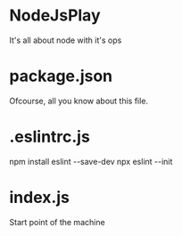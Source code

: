 # NodeJsPlay
It's all about node with it's ops

# package.json
Ofcourse, all you know about this file.

# .eslintrc.js
npm install eslint --save-dev
npx eslint --init

# index.js
Start point of the machine




